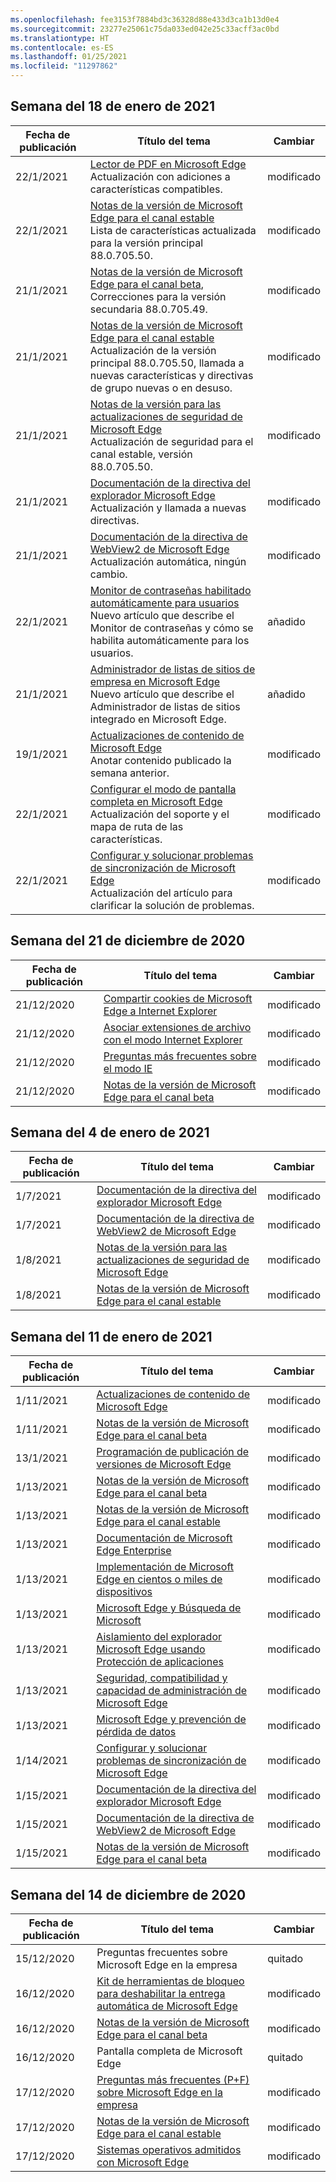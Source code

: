 ```yaml
---
ms.openlocfilehash: fee3153f7884bd3c36328d88e433d3ca1b13d0e4
ms.sourcegitcommit: 23277e25061c75da033ed042e25c33acff3ac0bd
ms.translationtype: HT
ms.contentlocale: es-ES
ms.lasthandoff: 01/25/2021
ms.locfileid: "11297862"
---
```

<!-- This file is generated automatically each week. Changes made to this file will be overwritten.-->

## Semana del 18 de enero de 2021


| Fecha de publicación |Título del tema | Cambiar |
|------|------------|--------|
| 22/1/2021 | [Lector de PDF en Microsoft Edge](/DeployEdge/microsoft-edge-pdf)<br>Actualización con adiciones a características compatibles. | modificado |
| 22/1/2021 | [Notas de la versión de Microsoft Edge para el canal estable](/DeployEdge/microsoft-edge-relnote-stable-channel)<br>Lista de características actualizada para la versión principal 88.0.705.50. | modificado |
| 21/1/2021 | [Notas de la versión de Microsoft Edge para el canal beta](/DeployEdge/microsoft-edge-relnote-beta-channel),<br>Correcciones para la versión secundaria 88.0.705.49.| modificado |
| 21/1/2021 | [Notas de la versión de Microsoft Edge para el canal estable](/DeployEdge/microsoft-edge-relnote-stable-channel)<br>Actualización de la versión principal 88.0.705.50, llamada a nuevas características y directivas de grupo nuevas o en desuso.| modificado |
| 21/1/2021 | [Notas de la versión para las actualizaciones de seguridad de Microsoft Edge](/DeployEdge/microsoft-edge-relnotes-security)<br>Actualización de seguridad para el canal estable, versión 88.0.705.50.  | modificado |
| 21/1/2021 | [Documentación de la directiva del explorador Microsoft Edge](/DeployEdge/microsoft-edge-policies)<br>Actualización y llamada a nuevas directivas.| modificado |
| 21/1/2021 | [Documentación de la directiva de WebView2 de Microsoft Edge](/DeployEdge/microsoft-edge-webview-policies)<br>Actualización automática, ningún cambio. | modificado |
| 22/1/2021 | [Monitor de contraseñas habilitado automáticamente para usuarios](/DeployEdge/microsoft-edge-security-password-monitor)<br>Nuevo artículo que describe el Monitor de contraseñas y cómo se habilita automáticamente para los usuarios. | añadido |
| 21/1/2021 | [Administrador de listas de sitios de empresa en Microsoft Edge ](/DeployEdge/edge-ie-mode-site-list-manager)<br>Nuevo artículo que describe el Administrador de listas de sitios integrado en Microsoft Edge. | añadido |
| 19/1/2021 | [Actualizaciones de contenido de Microsoft Edge](/DeployEdge/microsoft-edge-content-updates)<br>Anotar contenido publicado la semana anterior. | modificado |
| 22/1/2021 | [Configurar el modo de pantalla completa en Microsoft Edge](/DeployEdge/microsoft-edge-configure-kiosk-mode)<br>Actualización del soporte y el mapa de ruta de las características. | modificado |
| 22/1/2021 | [Configurar y solucionar problemas de sincronización de Microsoft Edge](/DeployEdge/microsoft-edge-enterprise-sync)<br>Actualización del artículo para clarificar la solución de problemas. | modificado |


## Semana del 21 de diciembre de 2020


| Fecha de publicación |Título del tema | Cambiar |
|------|------------|--------|
| 21/12/2020 | [Compartir cookies de Microsoft Edge a Internet Explorer](/DeployEdge/edge-ie-mode-add-guidance-cookieshare) | modificado |
| 21/12/2020 | [Asociar extensiones de archivo con el modo Internet Explorer](/DeployEdge/edge-ie-mode-add-guidance-filetype-associations) | modificado |
| 21/12/2020 | [Preguntas más frecuentes sobre el modo IE](/DeployEdge/edge-ie-mode-faq) | modificado |
| 21/12/2020 | [Notas de la versión de Microsoft Edge para el canal beta](/DeployEdge/microsoft-edge-relnote-beta-channel) | modificado |


## Semana del 4 de enero de 2021


| Fecha de publicación |Título del tema | Cambiar |
|------|------------|--------|
| 1/7/2021 | [Documentación de la directiva del explorador Microsoft Edge](/DeployEdge/microsoft-edge-policies) | modificado |
| 1/7/2021 | [Documentación de la directiva de WebView2 de Microsoft Edge](/DeployEdge/microsoft-edge-webview-policies) | modificado |
| 1/8/2021 | [Notas de la versión para las actualizaciones de seguridad de Microsoft Edge](/DeployEdge/microsoft-edge-relnotes-security) | modificado |
| 1/8/2021 | [Notas de la versión de Microsoft Edge para el canal estable](/DeployEdge/microsoft-edge-relnote-stable-channel) | modificado |


## Semana del 11 de enero de 2021


| Fecha de publicación |Título del tema | Cambiar |
|------|------------|--------|
| 1/11/2021 | [Actualizaciones de contenido de Microsoft Edge](/DeployEdge/microsoft-edge-content-updates) | modificado |
| 1/11/2021 | [Notas de la versión de Microsoft Edge para el canal beta](/DeployEdge/microsoft-edge-relnote-beta-channel) | modificado |
| 13/1/2021 | [Programación de publicación de versiones de Microsoft Edge](/DeployEdge/microsoft-edge-release-schedule) | modificado |
| 1/13/2021 | [Notas de la versión de Microsoft Edge para el canal beta](/DeployEdge/microsoft-edge-relnote-beta-channel) | modificado |
| 1/13/2021 | [Notas de la versión de Microsoft Edge para el canal estable](/DeployEdge/microsoft-edge-relnote-stable-channel) | modificado |
| 1/13/2021 | [Documentación de Microsoft Edge Enterprise](/DeployEdge/index) | modificado |
| 1/13/2021 | [Implementación de Microsoft Edge en cientos o miles de dispositivos](/DeployEdge/microsoft-edge-video-deploy) | modificado |
| 1/13/2021 | [Microsoft Edge y Búsqueda de Microsoft](/DeployEdge/microsoft-edge-video-search) | modificado |
| 1/13/2021 | [Aislamiento del explorador Microsoft Edge usando Protección de aplicaciones](/DeployEdge/microsoft-edge-video-security-application-guard) | modificado |
| 1/13/2021 | [Seguridad, compatibilidad y capacidad de administración de Microsoft Edge](/DeployEdge/microsoft-edge-video-security-compatibility-manageability) | modificado |
| 1/13/2021 | [Microsoft Edge y prevención de pérdida de datos](/DeployEdge/microsoft-edge-video-security-dlp) | modificado |
| 1/14/2021 | [Configurar y solucionar problemas de sincronización de Microsoft Edge](/DeployEdge/microsoft-edge-enterprise-sync) | modificado |
| 1/15/2021 | [Documentación de la directiva del explorador Microsoft Edge](/DeployEdge/microsoft-edge-policies) | modificado |
| 1/15/2021 | [Documentación de la directiva de WebView2 de Microsoft Edge](/DeployEdge/microsoft-edge-webview-policies) | modificado |
| 1/15/2021 | [Notas de la versión de Microsoft Edge para el canal beta](/DeployEdge/microsoft-edge-relnote-beta-channel) | modificado |


## Semana del 14 de diciembre de 2020


| Fecha de publicación |Título del tema | Cambiar |
|------|------------|--------|
| 15/12/2020 | Preguntas frecuentes sobre Microsoft Edge en la empresa | quitado |
| 16/12/2020 | [Kit de herramientas de bloqueo para deshabilitar la entrega automática de Microsoft Edge](/DeployEdge/microsoft-edge-blocker-toolkit) | modificado |
| 16/12/2020 | [Notas de la versión de Microsoft Edge para el canal beta](/DeployEdge/microsoft-edge-relnote-beta-channel) | modificado |
| 16/12/2020 | Pantalla completa de Microsoft Edge | quitado |
| 17/12/2020 | [Preguntas más frecuentes (P+F) sobre Microsoft Edge en la empresa](/DeployEdge/faqs-edge-in-the-enterprise) | modificado |
| 17/12/2020 | [Notas de la versión de Microsoft Edge para el canal estable](/DeployEdge/microsoft-edge-relnote-stable-channel) | modificado |
| 17/12/2020 | [Sistemas operativos admitidos con Microsoft Edge](/DeployEdge/microsoft-edge-supported-operating-systems) | modificado |
